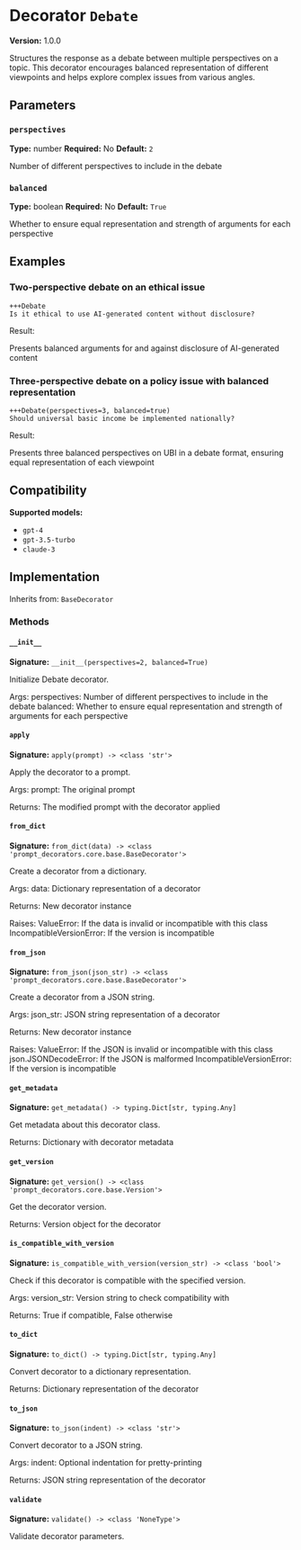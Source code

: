 # Decorator `Debate`

**Version:** 1.0.0

Structures the response as a debate between multiple perspectives on a topic. This decorator encourages balanced representation of different viewpoints and helps explore complex issues from various angles.

## Parameters

### `perspectives`

**Type:** number
**Required:** No
**Default:** `2`

Number of different perspectives to include in the debate

### `balanced`

**Type:** boolean
**Required:** No
**Default:** `True`

Whether to ensure equal representation and strength of arguments for each perspective

## Examples

### Two-perspective debate on an ethical issue

```
+++Debate
Is it ethical to use AI-generated content without disclosure?
```

Result:

Presents balanced arguments for and against disclosure of AI-generated content

### Three-perspective debate on a policy issue with balanced representation

```
+++Debate(perspectives=3, balanced=true)
Should universal basic income be implemented nationally?
```

Result:

Presents three balanced perspectives on UBI in a debate format, ensuring equal representation of each viewpoint

## Compatibility

**Supported models:**

- `gpt-4`
- `gpt-3.5-turbo`
- `claude-3`

## Implementation

Inherits from: `BaseDecorator`

### Methods

#### `__init__`

**Signature:** `__init__(perspectives=2, balanced=True)`

Initialize Debate decorator.

Args:
    perspectives: Number of different perspectives to include in the debate
    balanced: Whether to ensure equal representation and strength of arguments for each perspective

#### `apply`

**Signature:** `apply(prompt) -> <class 'str'>`

Apply the decorator to a prompt.

Args:
    prompt: The original prompt

Returns:
    The modified prompt with the decorator applied

#### `from_dict`

**Signature:** `from_dict(data) -> <class 'prompt_decorators.core.base.BaseDecorator'>`

Create a decorator from a dictionary.

Args:
    data: Dictionary representation of a decorator

Returns:
    New decorator instance

Raises:
    ValueError: If the data is invalid or incompatible with this class
    IncompatibleVersionError: If the version is incompatible

#### `from_json`

**Signature:** `from_json(json_str) -> <class 'prompt_decorators.core.base.BaseDecorator'>`

Create a decorator from a JSON string.

Args:
    json_str: JSON string representation of a decorator

Returns:
    New decorator instance

Raises:
    ValueError: If the JSON is invalid or incompatible with this class
    json.JSONDecodeError: If the JSON is malformed
    IncompatibleVersionError: If the version is incompatible

#### `get_metadata`

**Signature:** `get_metadata() -> typing.Dict[str, typing.Any]`

Get metadata about this decorator class.

Returns:
    Dictionary with decorator metadata

#### `get_version`

**Signature:** `get_version() -> <class 'prompt_decorators.core.base.Version'>`

Get the decorator version.

Returns:
    Version object for the decorator

#### `is_compatible_with_version`

**Signature:** `is_compatible_with_version(version_str) -> <class 'bool'>`

Check if this decorator is compatible with the specified version.

Args:
    version_str: Version string to check compatibility with

Returns:
    True if compatible, False otherwise

#### `to_dict`

**Signature:** `to_dict() -> typing.Dict[str, typing.Any]`

Convert decorator to a dictionary representation.

Returns:
    Dictionary representation of the decorator

#### `to_json`

**Signature:** `to_json(indent) -> <class 'str'>`

Convert decorator to a JSON string.

Args:
    indent: Optional indentation for pretty-printing

Returns:
    JSON string representation of the decorator

#### `validate`

**Signature:** `validate() -> <class 'NoneType'>`

Validate decorator parameters.
